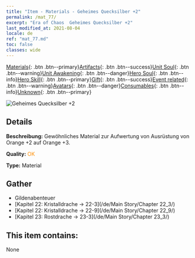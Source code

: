 ```yaml
---
title: "Item - Materials - Geheimes Quecksilber +2"
permalink: /mat_77/
excerpt: "Era of Chaos  Geheimes Quecksilber +2"
last_modified_at: 2021-08-04
locale: de
ref: "mat_77.md"
toc: false
classes: wide
---
```

 [Materials](/ItemsDE/){: .btn .btn--primary}[Artifacts](/ItemsDE/Artifacts/){: .btn .btn--success}[Unit Soul](/ItemsDE/UnitSoul/){: .btn .btn--warning}[Unit Awakening](/ItemsDE/UnitAwakening/){: .btn .btn--danger}[Hero Soul](/ItemsDE/HeroSoul/){: .btn .btn--info}[Hero Skill](/ItemsDE/HeroSkill/){: .btn .btn--primary}[Gift](/ItemsDE/Gift/){: .btn .btn--success}[Event related](/ItemsDE/Events/){: .btn .btn--warning}[Avatars](/ItemsDE/Avatars/){: .btn .btn--danger}[Consumables](/ItemsDE/Consumables/){: .btn .btn--info}[Unknown](/ItemsDE/Unknown/){: .btn .btn--primary}

 ![Geheimes Quecksilber +2](/images/t/i_cailiao_shuiyin3.png)

## Details
 **Beschreibung:** Gewöhnliches Material zur Aufwertung von Ausrüstung von Orange +2 auf Orange +3.

 **Quality:** <span style="color: #FF8C00">OK</span>

 **Type:** Material

## Gather

*    Gildenabenteuer 
*    [Kapitel 22: Kristalldrache -> 22-3](/de/Main Story/Chapter 22_3/) 
*    [Kapitel 22: Kristalldrache -> 22-9](/de/Main Story/Chapter 22_9/) 
*    [Kapitel 23: Rostdrache -> 23-3](/de/Main Story/Chapter 23_3/) 

## This item contains:

  None

